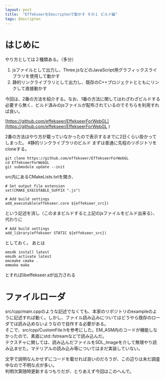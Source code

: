 ```yaml
---
layout: post
title:  "EffekseerをEmscriptenで動かす その１ ビルド編"
tags: Emscripten
---
```

# はじめに  
やり方としては２種類ある。（多分）  

1. jsファイルとして出力し、Three.jsなどのJavaScript用グラフィックスライブラリを使用して動かす
2. 静的リンクライブラリとして出力し、既存のC++プロジェクトとともにリンクして直接動かす  
  
今回は、2番の方法を紹介する。なお、1番の方法に関してはわざわざビルドする必要すら無く、ビルド済みのjsファイルが配布されているのでそちらを利用すれば良い。  

[https://github.com/effekseer/EffekseerForWebGL](https://github.com/effekseer/EffekseerForWebGL
)

2番の方法はやり方が載っていなかったので表示するまでに2日くらい掛かってしまった。
#静的リンクライブラリのビルド
まずは普通に先程のリポジトリをcloneする。
```
git clone https://github.com/effekseer/EffekseerForWebGL
cd EffekseerForWebGL
git submodule update --init
```

src内にあるCMakeLists.txtを開き、
```
# Set output file extension
set(CMAKE_EXECUTABLE_SUFFIX ".js")

# Add build settings
add_executable(effekseer.core ${effekseer_src})
```
という記述を消し（このままビルドすると上記のjsファイルをビルド出来る）、代わりに
```
# Add build settings
add_library(effekseer STATIC ${effekseer_src})
```
としておく。  あとは
```
emsdk install latest
emsdk activate latest
emcmake cmake .
emmake make
```
とすればlibeffekseer.aが出力される

# ファイルローダ  
src/cpp/main.cppのような記述でなくても、本家のリポジトリのexampleのように記述すれば動く。しかし、ファイル読み込みについてはどうやら既存のローダでは読み込めないようなので自作する必要がある。  
そこで、src/cpp/CustomFile.hを参考にした。EM_ASM内のコードが機能しなかったので、素直にstd::fstreamなどで読み込んだ。  
テクスチャに関しては、読み込んだファイルをSDL_Imageを介して無理やり読み込ませた。マテリアルの読み込み等についてはまだ実装していない。  
  
文字で説明なんかせずにコードを載せれば良いのだろうが、この辺りは未だ調査中なので不明な点が多い。  
判明次第随時更新するつもりだが、とりあえず今回はこのへんで。